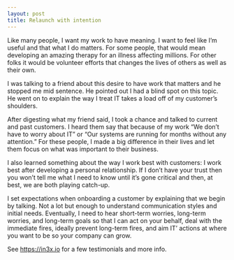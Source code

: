 ```yaml
---
layout: post
title: Relaunch with intention
---
```


Like many people, I want my work to have meaning. I want to feel like I&#8217;m useful and that what I do matters. For some people, that would mean developing an amazing therapy for an illness affecting millions. For other folks it would be volunteer efforts that changes the lives of others as well as their own.

I was talking to a friend about this desire to have work that matters and he stopped me mid sentence. He pointed out I had a blind spot on this topic. He went on to explain the way I treat IT takes a load off of my customer&#8217;s shoulders.

After digesting what my friend said, I took a chance and talked to current and past customers. I heard them say that because of my work &#8220;We don&#8217;t have to worry about IT&#8221; or &#8220;Our systems are running for months without any attention.&#8221; For these people, I made a big difference in their lives and let them focus on what was important to their business.

I also learned something about the way I work best with customers: I work best after developing a personal relationship. If I don&#8217;t have your trust then you won&#8217;t tell me what I need to know until it&#8217;s gone critical and then, at best, we are both playing catch-up.

I set expectations when onboarding a customer by explaining that we begin by talking. Not a lot but enough to understand communication styles and initial needs. Eventually, I need to hear short-term worries, long-term worries, and long-term goals so that I can act on your behalf, deal with the immediate fires, ideally prevent long-term fires, and aim IT&#8217; actions at where you want to be so your company can grow.

See https://in3x.io for a few testimonials and more info.
